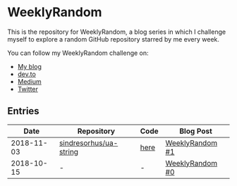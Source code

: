 # WeeklyRandom
This is the repository for WeeklyRandom, a blog series in which I challenge myself to explore a random GitHub repository starred by me every week.

You can follow my WeeklyRandom challenge on:
* [My blog](https://nikol.as/)
* [dev.to](https://dev.to/vintagesucks)
* [Medium](https://medium.com/@VintageSucks)
* [Twitter](https://twitter.com/VintageSucks)

## Entries

|Date|Repository|Code|Blog Post|
|---|---|---|---|
|2018-11-03|[sindresorhus/ua-string](https://github.com/sindresorhus/ua-string)|[here](https://github.com/vintagesucks/weeklyrandom/tree/master/sindresorhus/ua-string)|[WeeklyRandom #1](https://nikol.as/2018-11-03-sindresorhus-ua-string/)|
|2018-10-15|-|-|[WeeklyRandom #0](https://nikol.as/2018-10-15-weeklyrandom-0/)|
